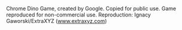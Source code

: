 Chrome Dino Game, created by Google. Copied for public use.
Game reproduced for non-commercial use. Reproduction: Ignacy Gaworski/ExtraXYZ (www.extraxyz.com)
